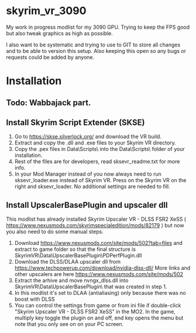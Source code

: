 # skyrim_vr_3090

My work in progress modlist for my 3090 GPU. Trying to keep the FPS good but also tweak graphics as high as possible.

I also want to be systematic and trying to use to GIT to store all changes and to be able to version this setup.
Also keeping this open so any bugs or requests could be added by anyone.

# Installation

## Todo: Wabbajack part.

## Install Skyrim Script Extender (SKSE)

1. Go to https://skse.silverlock.org/ and download the VR build.
2. Extract and copy the .dll and .exe files to your Skyrim VR directory.
3. Copy the .pex files in Data\Scripts\ into the Data\Scripts\ folder of your installation.
4. Rest of the files are for developers, read sksevr_readme.txt for more info.
5. In your Mod Manager instead of you now always need to run sksevr_loader.exe instead of Skyrim VR.
   Press on the Skyrim VR on the right and sksevr_loader. No additional settings are needed to fill.

## Install UpscalerBasePlugin and upscaler dll

This modlist has already installed Skyrim Upscaler VR - DLSS FSR2 XeSS ( https://www.nexusmods.com/skyrimspecialedition/mods/82179 ) but now you also need to do some manual steps.

1. Download https://www.nexusmods.com/site/mods/502?tab=files and extract to game folder so that the final structure is SkyrimVR\Data\UpscalerBasePlugin\PDPerfPlugin.dll
2. Download the DLSS/DLAA upscaler dll from https://www.techpowerup.com/download/nvidia-dlss-dll/ More links and other upscalers are here https://www.nexusmods.com/site/mods/502
3. Extract the arhive and move nvngx_dlss.dll into SkyrimVR\Data\UpscalerBasePlugin\ that was created in step 1.
4. In this modlist it's set to DLAA (antialiasing) only because there was no boost with DLSS
5. You can control the settings from game or from ini file if double-click "Skyrim Upscaler VR - DLSS FSR2 XeSS" in the MO2. In the game, multiply key toggle the plugin on and off, end key
   opens the menu but note that you only see on on your PC screen.
